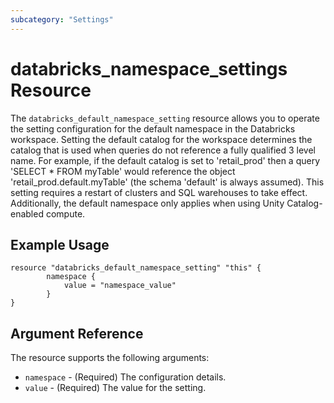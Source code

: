 ```yaml
---
subcategory: "Settings"
---
```


# databricks_namespace_settings Resource

The `databricks_default_namespace_setting` resource allows you to operate the setting configuration for the default namespace in the Databricks workspace.
Setting the default catalog for the workspace determines the catalog that is used when queries do not reference
a fully qualified 3 level name. For example, if the default catalog is set to 'retail_prod' then a query
'SELECT * FROM myTable' would reference the object 'retail_prod.default.myTable'
(the schema 'default' is always assumed).
This setting requires a restart of clusters and SQL warehouses to take effect. Additionally, the default namespace only applies when using Unity Catalog-enabled compute.
## Example Usage

```hcl
resource "databricks_default_namespace_setting" "this" {
		namespace {
			value = "namespace_value"
		}
}
```

## Argument Reference

The resource supports the following arguments:

* `namespace` - (Required) The configuration details.
* `value` - (Required) The value for the setting.


